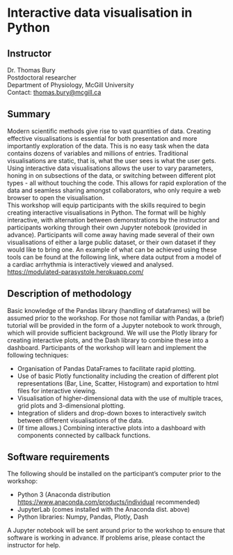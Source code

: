 # Interactive data visualisation in Python

## Instructor
Dr. Thomas Bury <br>
Postdoctoral researcher <br>
Department of Physiology, McGill University <br>
Contact: thomas.bury@mcgill.ca

## Summary				
Modern scientific methods give rise to vast quantities of data. Creating effective visualisations is essential for both presentation and more importantly exploration of the data. This is no easy task when the data contains dozens of variables and millions of entries. Traditional visualisations are static, that is, what the user sees is what the user gets. Using interactive data visualisations allows the user to vary parameters, honing in on subsections of the data, or switching between different plot types - all without touching the code. This allows for rapid exploration of the data and seamless sharing amongst collaborators, who only require a web browser to open the visualisation.		
This workshop will equip participants with the skills required to begin creating interactive visualisations in Python. The format will be highly interactive, with alternation between demonstrations by the instructor and participants working through their own Jupyter notebook (provided in advance). Participants will come away having made several of their own visualisations of either a large public dataset, or their own dataset if they would like to bring one. An example of what can be achieved using these tools can be found at the following link, where data output from a model of a cardiac arrhythmia is interactively viewed and analysed. https://modulated-parasystole.herokuapp.com/


## Description of methodology					
Basic knowledge of the Pandas library (handling of dataframes) will be assumed prior to the workshop. For those not familiar with Pandas, a (brief) tutorial will be provided in the form of a Jupyter notebook to work through, which will provide sufficient background. We will use the Plotly library for creating interactive plots, and the Dash library to combine these into a dashboard. Participants of the workshop will learn and implement the following techniques:
- Organisation of Pandas DataFrames to facilitate rapid plotting.
- Use of basic Plotly functionality including the creation of different plot representations (Bar, Line, Scatter, Histogram) and exportation to html files for interactive viewing.
- Visualisation of higher-dimensional data with the use of multiple traces, grid plots and 3-dimensional plotting.
- Integration of sliders and drop-down boxes to interactively switch between different visualisations of the data.
- (If time allows.) Combining interactive plots into a dashboard with components connected by callback functions.


## Software requirements
The following should be installed on the participant’s computer prior to the workshop:
- Python 3 (Anaconda distribution https://www.anaconda.com/products/individual recommended)
- JupyterLab (comes installed with the Anaconda dist. above)
- Python libraries: Numpy, Pandas, Plotly, Dash

A Jupyter notebook will be sent around prior to the workshop to ensure that software is working in advance. If problems arise, please contact the instructor for help.


